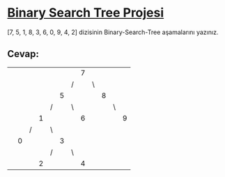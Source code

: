 # [Binary Search Tree Projesi](https://app.patika.dev/courses/veri-yapilari-ve-algoritmalar/binary-search-tree-proje)  

[7, 5, 1, 8, 3, 6, 0, 9, 4, 2] dizisinin Binary-Search-Tree aşamalarını yazınız.  

## Cevap:  
		
|             |  |  |     |  |  |  |  |  |  |  |  |
|-            |- | -|-    |- |- |- |- |- |- |- |- |
|             |  |  |     |  |  |  | 7|  |  |  |  |
|             |  |  |     |  |  | /|  |\ |  |  |  |
|             |  |  |     |  | 5|  |  |  |8 |  |  |
|             |  |  |     | /|  |\ |  |  |  |\ |  |
|             |  |  | 1   |  |  |  |6 |  |  |  | 9|
|             |  | /|     |\ |  |  |  |  |  |  |  |
|             | 0|  |     |  | 3|  |  |  |  |  |  |
|             |  |  |     | /|  |\ |  |  |  |  |  |
|             |  |  |  2  |  |  |  |4 |  |  |  |  |